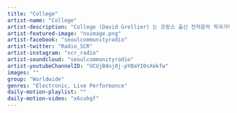 ```yaml
---
title: "College"	
artist-name: "College"	
artist-description: "College (David Grellier) 는 프랑스 출신 전자음악 작곡가다. 칸느 영화제에 출품된 Drive 의 ost 주인공으로도 유명하며, 시네마틱 씬스 마스터 중의 하나인 그는 Jeff Mills,  Aphex Twin 과 같은 아티스트와 레이블 Soma Records, Peacefrog and Warp 에 영향을 받아 음악을 만들었다. 전자음악을 기반으로 한 사운드 트랙과 트렌디한 댄스뮤직을 플레이하는것이 특징이다."	
artist-featured-image: "noimage.png"	
artist-facebook: "seoulcommunityradio"	
artist-twitter: "Radio_SCR"	
artist-instagram: "scr_radio"	
artist-soundcloud: "seoulcommunityradio"	
artist-youtubeChannelID: "UCUjB4nj0j-pYBaYI0sXekfw"	
images: ""	
group: "Worldwide"	
genres: "Electronic, Live Performance"	
daily-motion-playlist: ""	
daily-motion-video: "x6cuhgf"		
---
```


